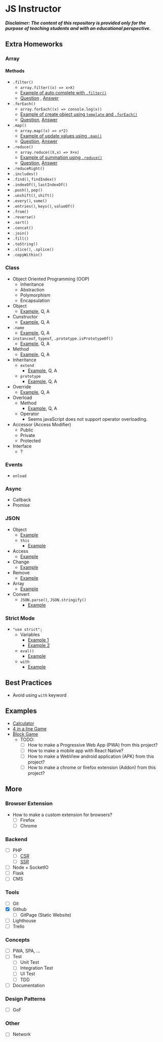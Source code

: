 # JS Instructor
***Disclaimer: The content of this repository is provided only for the purpose of teaching students and with an educational perspective.***
## Extra Homeworks
### Array
#### Methods
- `.filter()`
    - `array.filter((x) => x>X)`
    - [Example of auto complete with `.filter()`](concepts/array/js-array-filter-example.html) 
    - [Question](concepts/array/js-array-filter-question.html) , [Answer](concepts/array/js-array-filter-answer.html)
- `.forEach()`
    - `array.forEach((x) => console.log(x))`
    - [Example of create object using `template` and `.forEach()`](concepts/array/js-array-foreach-example.html)
    - [Question](concepts/array/js-array-foreach-question.html), [Answer](concepts/array/js-array-foreach-answer.html)
- `.map()`
    - `array.map((x) => x*2)`
    - [Example of update values using `.map()`](concepts/array/js-array-map-example.html)
    - [Question](concepts/array/js-array-map-question.html), [Answer](concepts/array/js-array-map-answer.html)
- `.reduce()`
    - `array.reduce((X,x) => X+x)`
    - [Example of summation using `.reduce()`](concepts/array/js-array-reduce-example.html)
    - [Question](concepts/array/js-array-reduce-question.html), [Answer](concepts/array/js-array-reduce-answer.html)
- `.reduceRight()`
- `.includes()`
- `.find()`, `findIndex()`
- `.indexOf()`, `lastIndexOf()`
- `.push()`, `pop()`
- `.unshift()`, `shift()`
- `.every()`, `some()`
- `.entries()`, `keys()`, `valueOf()`
- `.from()`
- `.reverse()`
- `.sort()`
- `.concat()`
- `.join()`
- `.fill()`
- `.toString()`
- `.slice()`, `.splice()`
- `.copyWithin()`
### Class
- Object Oriented Programming (OOP)
    - Inheritance
    - Abstraction
    - Polymorphism
    - Encapsulation
- Object
    - [Example](concepts/class/js-class-create-example.html), Q, A
- Cunstructor
    - [Example](concepts/class/js-class-constructor-example.html), Q, A
- `.name`
    - [Example](concepts/class/js-class-name-example.html), Q, A
- `instanceof`, `typeof`, `.prototype.isPrototypeOf()`
    - [Example](concepts/class/js-class-name-example.html), Q, A
- Method
    - [Example](concepts/class/js-class-method-example.html), Q, A
- Inheritance
    - `extend`
        - [Example](concepts/class/js-class-inheritance-example.html), Q, A
    - `prototype`
        - [Example](concepts/class/js-class-prototype-example.html), Q, A
- Override
    - [Example](concepts/class/js-class-override-example.html), Q, A
- Overload
    - Method
        - [Example](concepts/class/js-class-overload-method-example.html), Q, A
    - Operator
        - Seems javaScript does not support operator overloading.
- Accessor (Access Modifier)
    - Public
    - Private
    - Protected
- Interface
    - ?
### Events
- `onload`
### Async
- Callback
- Promise
### JSON
- Object
    - [Example](concepts/object/js-json-define-example.html)
    - `this`
        - [Example](concepts/object/js-json-this-example.html)
- Access
    - [Example](concepts/object/js-json-access-example.html)
- Change
    - [Example](concepts/object/js-json-change-example.html)
- Remove
    - [Example](concepts/object/js-json-remove-example.html)
- Array
    - [Example](concepts/object/js-json-array-example.html)
- Convert
    - `JSON.parse()`, `JSON.stringify()`
        - [Example](concepts/object/js-json-parse-example.html)
### Strict Mode
- `"use strict";`
    - Variables
        - [Example 1](concepts/other/js-strict-example.html)
        - [Example 2](concepts/other/js-strict-variables-example.html)
    - `eval()`
        - [Example](concepts/other/js-strict-eval-example.html)
    - `with`
        - [Example](concepts/other/js-strict-with-example.html)

## Best Practices
- Avoid using `with` keyword


## Examples
- [Calculator](concepts/array/js-example-calculator.html)
- [4 in a line Game](concepts/array/js-example-4-in-a-line-game.html)
- [Block Game](concepts/array/js-example-block-game.html)
    - TODO:
        - [ ] How to make a Progressive Web App (PWA) from this project?
        - [ ] How to make a mobile app with React Native?
        - [ ] How to make a WebView android application (APK) from this project?
        - [ ] How to make a chrome or firefox extension (Addon) from this project?

## More
### Browser Extension
- How to make a custom extension for browsers?
    - [ ] Firefox
    - [ ] Chrome
### Backend
- [ ] PHP
    - [ ] [CSR](examples/csr-with-php/README.md)
    - [ ] [SSR](examples/ssr-with-php/README.md)
- [ ] Node + SocketIO
- [ ] Flask
- [ ] CMS
### Tools
- [ ] Git
- [x] Github
    - [ ] GitPage (Static Website)
- [ ] Lighthouse
- [ ] Trello
### Concepts
- [ ] PWA, SPA, ...
- [ ] Test
    - [ ] Unit Test
    - [ ] Integration Test
    - [ ] UI Test
    - [ ] TDD
- [ ] Documentation
### Design Patterns
- [ ] GoF
### Other
- [ ] Network